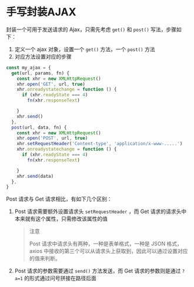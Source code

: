 # 手写封装AJAX

封装一个可用于发送请求的 Ajax，只需先考虑 `get()` 和 `post()` 写法，步骤如下：

1. 定义一个 ajax 对象，设置一个 `get()` 方法，一个 `post()` 方法
2. 对应方法设置对应的步骤

```js
const my_ajax = {
  get(url, params, fn) {
    const xhr = new XMLHttpRequest()
    xhr.open('GET', url, true)
    xhr.onreadystatechange = function () {
      if (xhr.readyState === 4)
        fn(xhr.responseText)

    }
    xhr.send()
  },
  post(url, data, fn) {
    const xhr = new XMLHttpRequest()
    xhr.open('POST', url, true)
    xhr.setRequestHeader('Content-type', 'application/x-www-.....')
    xhr.onreadystatechange = function () {
      if (xhr.readyState === 4)
        fn(xhr.responseText)

    }
    xhr.send(data)
  },
}
```

Post 请求与 Get 请求相比，有如下几个区别：

1. Post 请求需要额外设置请求头 `setRequestHeader` ，而 Get 请求的请求头中本来就有这个属性，只需修改该属性的值

   > 注意
   >
   > Post 请求中请求头有两种，一种是表单格式，一种是 JSON 格式，axios 中接收的第三个可以从请求头上获取到，因此可以通过设置对应的值来判断。

2. Post 请求的参数需要通过 `send()` 方法发送，而 Get 请求的参数则是通过 `?a=1` 的形式通过问号拼接在路径后面


